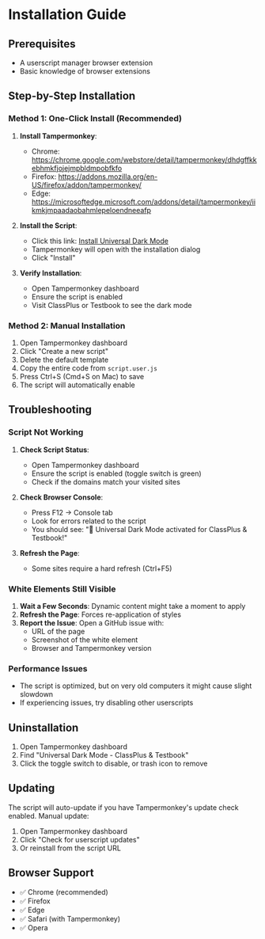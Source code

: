 # Installation Guide

## Prerequisites

- A userscript manager browser extension
- Basic knowledge of browser extensions

## Step-by-Step Installation

### Method 1: One-Click Install (Recommended)

1. **Install Tampermonkey**:
   - Chrome: https://chrome.google.com/webstore/detail/tampermonkey/dhdgffkkebhmkfjojejmpbldmpobfkfo
   - Firefox: https://addons.mozilla.org/en-US/firefox/addon/tampermonkey/
   - Edge: https://microsoftedge.microsoft.com/addons/detail/tampermonkey/iikmkjmpaadaobahmlepeloendneeafp

2. **Install the Script**:
   - Click this link: [Install Universal Dark Mode](script.user.js)
   - Tampermonkey will open with the installation dialog
   - Click "Install"

3. **Verify Installation**:
   - Open Tampermonkey dashboard
   - Ensure the script is enabled
   - Visit ClassPlus or Testbook to see the dark mode

### Method 2: Manual Installation

1. Open Tampermonkey dashboard
2. Click "Create a new script"
3. Delete the default template
4. Copy the entire code from `script.user.js`
5. Press Ctrl+S (Cmd+S on Mac) to save
6. The script will automatically enable

## Troubleshooting

### Script Not Working

1. **Check Script Status**:
   - Open Tampermonkey dashboard
   - Ensure the script is enabled (toggle switch is green)
   - Check if the domains match your visited sites

2. **Check Browser Console**:
   - Press F12 → Console tab
   - Look for errors related to the script
   - You should see: "🎨 Universal Dark Mode activated for ClassPlus & Testbook!"

3. **Refresh the Page**:
   - Some sites require a hard refresh (Ctrl+F5)

### White Elements Still Visible

1. **Wait a Few Seconds**: Dynamic content might take a moment to apply
2. **Refresh the Page**: Forces re-application of styles
3. **Report the Issue**: Open a GitHub issue with:
   - URL of the page
   - Screenshot of the white element
   - Browser and Tampermonkey version

### Performance Issues

- The script is optimized, but on very old computers it might cause slight slowdown
- If experiencing issues, try disabling other userscripts

## Uninstallation

1. Open Tampermonkey dashboard
2. Find "Universal Dark Mode - ClassPlus & Testbook"
3. Click the toggle switch to disable, or trash icon to remove

## Updating

The script will auto-update if you have Tampermonkey's update check enabled. Manual update:

1. Open Tampermonkey dashboard
2. Click "Check for userscript updates"
3. Or reinstall from the script URL

## Browser Support

- ✅ Chrome (recommended)
- ✅ Firefox
- ✅ Edge
- ✅ Safari (with Tampermonkey)
- ✅ Opera
